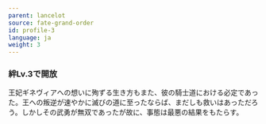 ```yaml
---
parent: lancelot
source: fate-grand-order
id: profile-3
language: ja
weight: 3
---
```


### 絆Lv.3で開放

王妃ギネヴィアへの想いに殉ずる生き方もまた、彼の騎士道における必定であった。王への叛逆が速やかに滅びの道に至ったならば、まだしも救いはあっただろう。しかしその武勇が無双であったが故に、事態は最悪の結果をもたらす。
